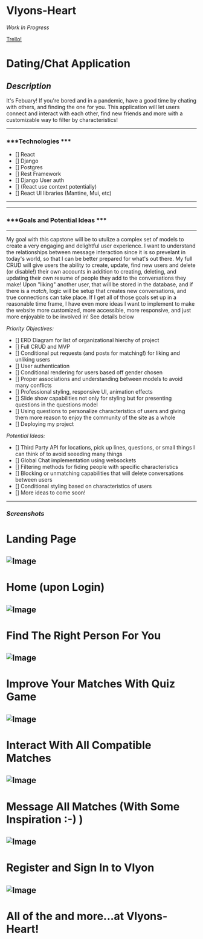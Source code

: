 # Vlyons-Heart

*Work In Progress*

[Trello!](https://trello.com/b/pfUnOjzb/dating-app)

# Dating/Chat Application 
## ***Description***
It's Febuary! If you're bored and in a pandemic, have a good time by chating with others, and finding the one for you. This application will let users connect and interact with each other, find new friends and more with a customizable way to filter by characteristics!
***
### ***Technologies ***
- [] React 
- [] Django
- [] Postgres
- [] Rest Framework
- [] Django User auth
- [] (React use context potentially)
- [] React UI libraries (Mantine, Mui, etc)
***

***
### ***Goals and Potential Ideas ***

***
My goal with this capstone will be to utulize a complex set of models to create a very engaging and delightful user experience. I want to understand the relationships between message interaction since it is so prevelant in today's world, so that I can be better prepared for what's out there. My full CRUD will give users the ability to create, update, find new users and delete (or disable!) their own accounts in addition to creating, deleting, and updating their own resume of people they add to the conversations they make! Upon "liking" another user, that will be stored in the database, and if there is a *match*, logic will be setup that creates new conversations, and true connections can take place. If I get all of those goals set up in a reasonable time frame, I have even more ideas I want to implement to make the website more customized, more accessible, more responsive, and just more enjoyable to be involved in! See details below

*Priority Objectives:*

- [] ERD Diagram for list of organizational hierchy of project
- [] Full CRUD and MVP
- [] Conditional put requests (and posts for matching!) for liking and unliking users
- [] User authentication
- [] Conditional rendering for users based off gender chosen
- [] Proper associations and understanding between models to avoid many conflicts
- [] Professional styling, responsive UI, animation effects 
- [] Slide show capabilities not only for styling but for presenting questions in the questions model
- [] Using questions to personalize characteristics of users and giving them more reason to enjoy the community of the site as a whole
- [] Deploying my project

*Potential Ideas:*

- [] Third Party API for locations, pick up lines, questions, or small things I can think of to avoid seeeding many things
- [] Global Chat implementation using websockets
- [] Filtering methods for fiding people with specific characteristics
- [] Blocking or unmatching capabilities that will delete conversations between users
- [] Conditional styling based on characteristics of users
- [] More ideas to come soon!

---

### **_Screenshots_**


# Landing Page
![Image](https://i.imgur.com/deN9Eah.png)
---

# Home (upon Login)
![Image](https://i.imgur.com/G7WSFAj.png)
---

# Find The Right Person For You
![Image](https://i.imgur.com/EPLlBOc.png)
---

# Improve Your Matches With Quiz Game
![Image](https://i.imgur.com/hUCaDq3.png)
---

# Interact With All Compatible Matches
![Image](https://i.imgur.com/Eb1dNI8.png)
---

# Message All Matches (With Some Inspiration :-) )
![Image](https://i.imgur.com/N7k17Kt.png)
---

# Register and Sign In to Vlyon
![Image](https://i.imgur.com/RQoUVVi.png)
---

# All of the and more...at Vlyons-Heart!

